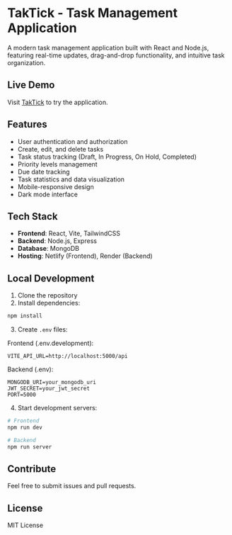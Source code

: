 # TakTick - Task Management Application

A modern task management application built with React and Node.js, featuring real-time updates, drag-and-drop functionality, and intuitive task organization.

## Live Demo

Visit [TakTick](https://taktick.netlify.app/) to try the application.

## Features

- User authentication and authorization
- Create, edit, and delete tasks
- Task status tracking (Draft, In Progress, On Hold, Completed)
- Priority levels management
- Due date tracking
- Task statistics and data visualization
- Mobile-responsive design
- Dark mode interface

## Tech Stack

- **Frontend**: React, Vite, TailwindCSS
- **Backend**: Node.js, Express
- **Database**: MongoDB
- **Hosting**: Netlify (Frontend), Render (Backend)

## Local Development

1. Clone the repository
2. Install dependencies:
```bash
npm install
```

3. Create `.env` files:

Frontend (.env.development):
```
VITE_API_URL=http://localhost:5000/api
```

Backend (.env):
```
MONGODB_URI=your_mongodb_uri
JWT_SECRET=your_jwt_secret
PORT=5000
```

4. Start development servers:
```bash
# Frontend
npm run dev

# Backend
npm run server
```

## Contribute

Feel free to submit issues and pull requests.

## License

MIT License
